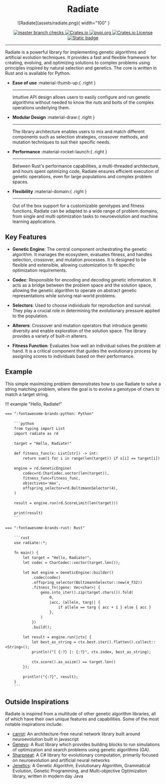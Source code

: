 #  

<center>
    <h1>Radiate</h1>
</center>
<figure markdown="span">
  ![Radiate](assets/radiate.png){ width="100" }
</figure>

<div align="center">
    <a href="https://github.com/pkalivas/radiate/actions/workflows/unit-tests.yml">
        <img src="https://img.shields.io/github/check-runs/pkalivas/radiate/master" alt="master branch checks" />
    </a>
    <a href="https://crates.io/crates/radiate">
        <img src="https://img.shields.io/crates/v/radiate" alt="Crates.io" />
    </a>
    <a href="https://pypi.org/project/radiate/">
        <img src="https://img.shields.io/pypi/v/radiate?color=blue" alt="pypi.org" />
    </a>
    <a href="https://github.com/pkalivas/radiate?tab=MIT-1-ov-file">
        <img src="https://img.shields.io/crates/l/radiate" alt="Crates.io License" />
    </a>
    <a href="">
        <img src="https://img.shields.io/badge/evolution-genetics-default" alt="Static badge" />
    </a>
</div>

___

Radiate is a powerful library for implementing genetic algorithms and artificial evolution techniques. It provides a fast and flexible framework for creating, evolving, and optimizing solutions to complex problems using principles
inspired by natural selection and genetics. The core is written in Rust and is available for Python.

<div class="grid cards" markdown>
    
-   **Ease of use** :material-thumb-up:{ .right }

    ---

    Intuitive API design allows users to easily configure and run genetic algorithms without needed to know the nuts and bolts of the complex operations underlying them.

-   **Modular Design** :material-draw:{ .right }

    ---

    The library architecture enables users to mix and match different components such as selection strategies, crossover methods, and mutation techniques to suit their specific needs.

-   **Performance** :material-rocket-launch:{ .right }

    ---

    Between Rust's performance capabilities, a multi-threaded architecture, and hours spent optimizing code, Radiate ensures efficient execution of genetic operations, even for large populations and complex problem spaces. 

-   **Flexibility** :material-domain:{ .right }

    ---

    Out of the box support for a customizable genotypes and fitness functions, Radiate can be adapted to a wide range of problem domains, from single and multi optimization tasks to neuroevolution and machine learning applications.

</div>

## Key Features

- **Genetic Engine**: The central component orchestrating the genetic algorithm. It manages the ecosystem, evaluates fitness, and handles selection, crossover, and mutation processes. It is designed to be flexible and extensible, allowing customization to fit specific optimization requirements.

- **Codec**: Responsible for encoding and decoding genetic information. It acts as a bridge between the problem space and the solution space, allowing the genetic algorithm to operate on abstract genetic representations while solving real-world problems.

- **Selectors**: Used to choose individuals for reproduction and survival. They play a crucial role in determining the evolutionary pressure applied to the population.

- **Alterers**: Crossover and mutation operators that introduce genetic diversity and enable exploration of the solution space. The library provides a variety of built-in alterers.

- **Fitness Function**: Evaluates how well an individual solves the problem at hand. It is a critical component that guides the evolutionary process by assigning scores to individuals based on their performance.

## Example

This simple maximizing problem demonstrates how to use Radiate to solve a string matching problem, where the goal is to evolve a genotype of chars to match a target string.

!!! example "Hello, Radiate!"

    === ":fontawesome-brands-python: Python"

        ```python
        from typing import List
        import radiate as rd 
        
        target = "Hello, Radiate!"

        def fitness_func(x: List[str]) -> int:
            return sum(1 for i in range(len(target)) if x[i] == target[i])

        engine = rd.GeneticEngine(
            codec=rd.CharCodec.vector(len(target)),
            fitness_func=fitness_func,
            objectives='max',
            offspring_selector=rd.BoltzmannSelector(4),
        )

        result = engine.run(rd.ScoreLimit(len(target)))

        print(result)
        ```

    === ":fontawesome-brands-rust: Rust"
    
        ```rust
        use radiate::*;

        fn main() {
            let target = "Hello, Radiate!";
            let codec = CharCodec::vector(target.len());

            let mut engine = GeneticEngine::builder()
                .codec(codec)
                .offspring_selector(BoltzmannSelector::new(4_f32))
                .fitness_fn(|geno: Vec<char>| {
                    geno.into_iter().zip(target.chars()).fold(
                        0,
                        |acc, (allele, targ)| {
                            if allele == targ { acc + 1 } else { acc }
                        },
                    )
                })
                .build();

            let result = engine.run(|ctx| {
                let best_as_string = ctx.best.iter().flatten().collect::<String>();
                println!("[ {:?} ]: {:?}", ctx.index, best_as_string);

                ctx.score().as_usize() == target.len()
            });

            println!("{:?}", result); 
        }
        ```

## Outside Inspirations

Radiate is inspired from a multitude of other genetic algorithm libraries, all of which have their own unique features and capabilities. Some of the most notable inspirations include:

* [carrot](https://github.com/liquidcarrot/carrot): An architecture-free neural network library built around neuroevolution built in javascript
* [Genevo](https://github.com/innoave/genevo): A Rust library which provides building blocks to run simulations of optimization and search problems using genetic algorithms (GA).
* [Sharpneat](https://github.com/colgreen/sharpneat): A C# library for evolutionary computation, primarily focused on neuroevolution and artificial neural networks
* [Jenetics](https://jenetics.io): A Genetic Algorithm, Evolutionary Algorithm, Grammatical Evolution, Genetic Programming, and Multi-objective Optimization library, written in modern day Java